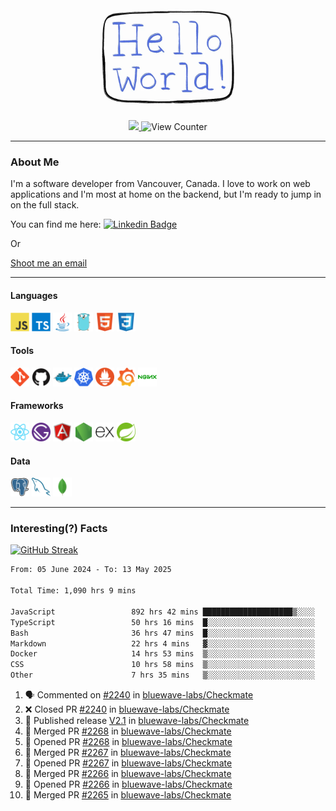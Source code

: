 <div align="center">
    <img src="./img/hello_world.webp" height="200px" width="">
    <div>
        <a href="https://www.linkedin.com/in/ajhollid">
            <img src="https://img.shields.io/badge/LinkedIn-blue"/>
        </a>
        <img src="https://komarev.com/ghpvc/?username=ajhollid&color=yellow" alt="View Counter">
    </div>
</div>

---

### About Me

I'm a software developer from Vancouver, Canada. I love to work on web applications and I'm most at home on the backend, but I'm ready to jump in on the full stack.

You can find me here: [![Linkedin Badge](https://img.shields.io/badge/-ajhollid-blue?style=flat&logo=Linkedin&logoColor=white)](https://www.linkedin.com/in/ajhollid)

Or

[Shoot me an email](mailto:ajhollid@gmail.com)

---

#### Languages

<div>
    <img src="./img/devicons/javascript-original.svg" width=30 height=30 alt="JavaScript">
    <img src="/img/devicons/typescript-original.svg" width=30 height=30 alt="TypeScript">
    <img src="./img/devicons/java-original.svg" width=30 height=30 alt="Java">
    <img src="./img/devicons/go-original.svg" width=30 height=30 alt="Golang">
    <img src="./img/devicons/html5-original.svg" width=30 height=30 alt="HTML 5">
    <img src="./img/devicons/css3-original.svg" width=30 height=30 alt="CSS 3">
</div>

#### Tools

<div>
    <img src="./img/devicons/git-original.svg" width=30 height=30 alt="Git">
    <img src="./img/devicons/github-original.svg" width=30 height=30 alt="Github">
    <img src="./img/devicons/docker-original.svg" width=30 
    height=30 alt="Docker">
    <img src="./img/devicons/kubernetes-original.svg" width=30 height=30 alt="K8">
    <img src="./img/devicons/prometheus-original.svg" width=30 height=30 alt="Prometheus">
    <img src="./img/devicons/grafana-original.svg" width=30 height=30 alt="Grafana">
    <img src="./img/devicons/nginx-original.svg" width=30 height=30 alt="Nginx">
</div>

#### Frameworks

<div>
    <img src="./img/devicons/react-original.svg" width=30 height=30 alt="React">
    <img src="./img/devicons/gatsby-original.svg" width=30 height=30 alt="Gatsby">
    <img src="./img/devicons/angularjs-original.svg" width=30 height=30 alt="AngularJS">
    <img src="./img/devicons/nodejs-original.svg" width=30 height=30 alt="NodeJS">
    <img src="./img/devicons/express-original.svg" width=30 height=30 alt="Express">
    <img src="./img/devicons/spring-original.svg" width=30 height=30 alt="Spring">
</div>

#### Data

<div>
    <img src="./img/devicons/postgresql-original.svg" width=30 height=30 alt="Postgresql">
    <img src="./img/devicons/mysql-original.svg" width=30 height=30 alt="Mysql">
    <img src="./img/devicons/mongodb-original.svg" width=30 height=30 alt="MongoDB">
</div>

---

### Interesting(?) Facts

[![GitHub Streak](http://github-readme-streak-stats.herokuapp.com?user=ajhollid)](https://git.io/streak-stats)

 <!--START_SECTION:waka-->

```txt
From: 05 June 2024 - To: 13 May 2025

Total Time: 1,090 hrs 9 mins

JavaScript                 892 hrs 42 mins ████████████████████▒░░░░   81.32 %
TypeScript                 50 hrs 16 mins  █░░░░░░░░░░░░░░░░░░░░░░░░   04.58 %
Bash                       36 hrs 47 mins  █░░░░░░░░░░░░░░░░░░░░░░░░   03.35 %
Markdown                   22 hrs 4 mins   ▓░░░░░░░░░░░░░░░░░░░░░░░░   02.01 %
Docker                     14 hrs 53 mins  ▒░░░░░░░░░░░░░░░░░░░░░░░░   01.36 %
CSS                        10 hrs 58 mins  ▒░░░░░░░░░░░░░░░░░░░░░░░░   01.00 %
Other                      7 hrs 35 mins   ▒░░░░░░░░░░░░░░░░░░░░░░░░   00.69 %
```

<!--END_SECTION:waka-->


<!--START_SECTION:activity-->
1. 🗣 Commented on [#2240](https://github.com/bluewave-labs/Checkmate/pull/2240#issuecomment-2881005035) in [bluewave-labs/Checkmate](https://github.com/bluewave-labs/Checkmate)
2. ❌ Closed PR [#2240](https://github.com/bluewave-labs/Checkmate/pull/2240) in [bluewave-labs/Checkmate](https://github.com/bluewave-labs/Checkmate)
3. 🚀 Published release [V2.1](https://github.com/bluewave-labs/Checkmate/releases/tag/v2.1) in [bluewave-labs/Checkmate](https://github.com/bluewave-labs/Checkmate)
4. 🎉 Merged PR [#2268](https://github.com/bluewave-labs/Checkmate/pull/2268) in [bluewave-labs/Checkmate](https://github.com/bluewave-labs/Checkmate)
5. 💪 Opened PR [#2268](https://github.com/bluewave-labs/Checkmate/pull/2268) in [bluewave-labs/Checkmate](https://github.com/bluewave-labs/Checkmate)
6. 🎉 Merged PR [#2267](https://github.com/bluewave-labs/Checkmate/pull/2267) in [bluewave-labs/Checkmate](https://github.com/bluewave-labs/Checkmate)
7. 💪 Opened PR [#2267](https://github.com/bluewave-labs/Checkmate/pull/2267) in [bluewave-labs/Checkmate](https://github.com/bluewave-labs/Checkmate)
8. 🎉 Merged PR [#2266](https://github.com/bluewave-labs/Checkmate/pull/2266) in [bluewave-labs/Checkmate](https://github.com/bluewave-labs/Checkmate)
9. 💪 Opened PR [#2266](https://github.com/bluewave-labs/Checkmate/pull/2266) in [bluewave-labs/Checkmate](https://github.com/bluewave-labs/Checkmate)
10. 🎉 Merged PR [#2265](https://github.com/bluewave-labs/Checkmate/pull/2265) in [bluewave-labs/Checkmate](https://github.com/bluewave-labs/Checkmate)
<!--END_SECTION:activity-->
